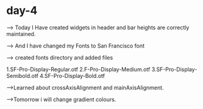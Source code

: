# day-4

 --> Today I Have created widgets in header and bar heights are correctly maintained.
 
--> And I have changed my Fonts to San Francisco font

--> created fonts directory and added files

1.SF-Pro-Display-Regular.otf
2.F-Pro-Display-Medium.otf
3.SF-Pro-Display-Semibold.otf
4.SF-Pro-Display-Bold.otf

-->Learned about crossAxisAlignment and mainAxisAlignment.

-->Tomorrow i will change gradient colours.



